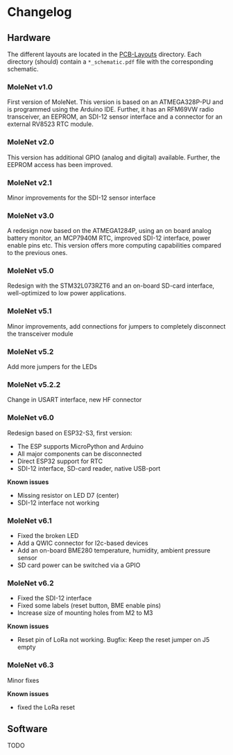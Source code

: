 # Changelog


## Hardware

The different layouts are located in the [PCB-Layouts](PCB-Layouts) directory.
Each directory (should) contain a `*_schematic.pdf` file with the corresponding
schematic.


### MoleNet v1.0

First version of MoleNet. This version is based on an ATMEGA328P-PU and is
programmed using the Arduino IDE. Further, it has an RFM69VW radio transceiver,
an EEPROM, an SDI-12 sensor interface and a connector for an external RV8523 RTC
module.

### MoleNet v2.0

This version has additional GPIO (analog and digital) available. Further, the
EEPROM access has been improved.

### MoleNet v2.1

Minor improvements for the SDI-12 sensor interface

### MoleNet v3.0

A redesign now based on the ATMEGA1284P, using an on board analog battery monitor, an MCP7940M RTC, improved SDI-12 interface, power enable pins etc.
This version offers more computing capabilities compared to the previous ones.

### MoleNet v5.0

Redesign with the STM32L073RZT6 and an on-board SD-card interface,
well-optimized to low power applications.

### MoleNet v5.1

Minor improvements, add connections for jumpers to completely disconnect the
transceiver module

### MoleNet v5.2

Add more jumpers for the LEDs

### MoleNet v5.2.2

Change in USART interface, new HF connector

### MoleNet v6.0

Redesign based on ESP32-S3, first version:

- The ESP supports MicroPython and Arduino
- All major components can be disconnected
- Direct ESP32 support for RTC
- SDI-12 interface, SD-card reader, native USB-port

**Known issues**

- Missing resistor on LED D7 (center)
- SDI-12 interface not working

### MoleNet v6.1

- Fixed the broken LED
- Add a QWIC connector for I2c-based devices
- Add an on-board BME280 temperature, humidity, ambient pressure sensor
- SD card power can be switched via a GPIO


### MoleNet v6.2

- Fixed the SDI-12 interface
- Fixed some labels (reset button, BME enable pins)
- Increase size of mounting holes from M2 to M3

**Known issues**

- Reset pin of LoRa not working. Bugfix: Keep the reset jumper on J5 empty

### MoleNet v6.3

Minor fixes

**Known issues**

- fixed the LoRa reset


## Software

TODO

